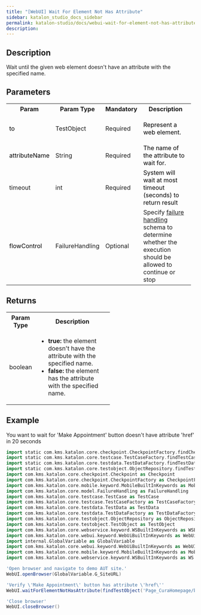 ```yaml
---
title: "[WebUI] Wait For Element Not Has Attribute" 
sidebar: katalon_studio_docs_sidebar
permalink: katalon-studio/docs/webui-wait-for-element-not-has-attribute.html 
description: 
---
```

Description
-----------

Wait until the given web element doesn't have an attribute with the specified name.

Parameters
----------

<table class="relative-table wrapped confluenceTable" style="width: 97.9511%;"><colgroup><col style="width: 7.40741%;"><col style="width: 9.74235%;"><col style="width: 7.56844%;"><col style="width: 75.2818%;"></colgroup><tbody><tr class="xtr-0"><th class="xtd-0-0 confluenceTh">Param</th><th class="xtd-0-1 confluenceTh" colspan="1">Param Type</th><th class="xtd-0-2 confluenceTh" colspan="1">Mandatory</th><th class="xtd-0-3 confluenceTh">Description</th></tr><tr class="xtr-1"><td class="xtd-1-0 confluenceTd"><span style="color: rgb(0,0,0);">to</span></td><td class="xtd-1-1 confluenceTd" colspan="1">TestObject</td><td class="xtd-1-2 confluenceTd" colspan="1">Required</td><td class="xtd-1-3 confluenceTd"><p><span style="color: rgb(0,0,0);">Represent a web element.</span></p></td></tr><tr class="xtr-2"><td class="xtd-2-0 confluenceTd" colspan="1"><span style="color: rgb(0,0,0);">attributeName</span></td><td class="xtd-2-1 confluenceTd" colspan="1">String</td><td class="xtd-2-2 confluenceTd" colspan="1">Required</td><td class="xtd-2-3 confluenceTd" colspan="1"><span style="color: rgb(0,0,0);">The name of the attribute to wait for.</span></td></tr><tr class="xtr-3"><td class="xtd-3-0 confluenceTd" colspan="1">timeout</td><td class="xtd-3-1 confluenceTd" colspan="1">int</td><td class="xtd-3-2 confluenceTd" colspan="1">Required</td><td class="xtd-3-3 confluenceTd" colspan="1"><span style="color: rgb(0,0,0);">System will wait at most timeout (seconds) to return result</span></td></tr><tr class="xtr-4"><td class="xtd-4-0 confluenceTd"><span style="color: rgb(0,0,0);">flowControl</span></td><td class="xtd-4-1 confluenceTd" colspan="1">FailureHandling</td><td class="xtd-4-2 confluenceTd" colspan="1">Optional</td><td class="xtd-4-3 confluenceTd">Specify <a href="https://docs.katalon.com/x/qAAM" rel="nofollow">failure handling</a> schema to determine whether the execution should be allowed to continue or stop</td></tr></tbody></table>

Returns
-------

<table class="relative-table wrapped confluenceTable" style="width: 54.9095%;"><colgroup><col style="width: 12.3%;"><col style="width: 87.7%;"></colgroup><tbody><tr class="xtr-0"><th class="xtd-0-0 confluenceTh" colspan="1">Param Type</th><th class="xtd-0-1 confluenceTh">Description</th></tr><tr class="xtr-1"><td class="xtd-1-0 confluenceTd" colspan="1">boolean</td><td class="xtd-1-1 confluenceTd"><ul><li><strong>true:</strong> the element <span>doesn't have</span> the attribute with the specified name.</li><li><strong>false: </strong>the element has the attribute with the specified name.</li></ul></td></tr></tbody></table>

Example
-------

You want to wait for 'Make Appointment' button doesn't have attribute 'href' in 20 seconds

```groovy
import static com.kms.katalon.core.checkpoint.CheckpointFactory.findCheckpoint
import static com.kms.katalon.core.testcase.TestCaseFactory.findTestCase
import static com.kms.katalon.core.testdata.TestDataFactory.findTestData
import static com.kms.katalon.core.testobject.ObjectRepository.findTestObject
import com.kms.katalon.core.checkpoint.Checkpoint as Checkpoint
import com.kms.katalon.core.checkpoint.CheckpointFactory as CheckpointFactory
import com.kms.katalon.core.mobile.keyword.MobileBuiltInKeywords as MobileBuiltInKeywords
import com.kms.katalon.core.model.FailureHandling as FailureHandling
import com.kms.katalon.core.testcase.TestCase as TestCase
import com.kms.katalon.core.testcase.TestCaseFactory as TestCaseFactory
import com.kms.katalon.core.testdata.TestData as TestData
import com.kms.katalon.core.testdata.TestDataFactory as TestDataFactory
import com.kms.katalon.core.testobject.ObjectRepository as ObjectRepository
import com.kms.katalon.core.testobject.TestObject as TestObject
import com.kms.katalon.core.webservice.keyword.WSBuiltInKeywords as WSBuiltInKeywords
import com.kms.katalon.core.webui.keyword.WebUiBuiltInKeywords as WebUiBuiltInKeywords
import internal.GlobalVariable as GlobalVariable
import com.kms.katalon.core.webui.keyword.WebUiBuiltInKeywords as WebUI
import com.kms.katalon.core.mobile.keyword.MobileBuiltInKeywords as Mobile
import com.kms.katalon.core.webservice.keyword.WSBuiltInKeywords as WS

'Open browser and navigate to demo AUT site.'
WebUI.openBrowser(GlobalVariable.G_SiteURL)

'Verify \'Make Appointment\' button has attribute \'href\''
WebUI.waitForElementNotHasAttribute(findTestObject('Page_CuraHomepage/btn_MakeAppointment'),'href', 20)

'Close browser'
WebUI.closeBrowser()
```